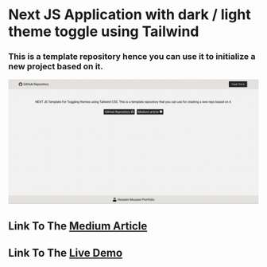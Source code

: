 # Next JS Application with dark / light theme toggle using Tailwind

### This is a template repository hence you can use it to initialize a new project based on it.

![Alt Text](./public/nextJsTailwind.gif)

## Link To The [Medium Article](https://nextjs-tailwind.hmousavi.dev)

## Link To The [Live Demo](https://nextjs-tailwind.hmousavi.dev/)

